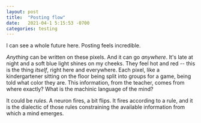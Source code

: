 ```yaml
---
layout: post
title:  "Posting flow"
date:   2021-04-1 5:15:53 -0700
categories: testing
---
```

I can see a whole future here. Posting feels incredible. 

*Anything* can be written on these pixels. And it can go *anywhere*. It's late at night and a soft blue light shines on my cheeks. They feel hot and red -- this is the thing *itself*, right here and everywhere. Each pixel, like a kindergartener sitting on the floor being split into groups for a game, being told what color they are. This information, from the teacher, comes from where exactly? What is the machinic language of the mind? 

It could be *rules*. A neuron fires, a bit flips. It fires according to a rule, and it is the dialectic of those rules constraining the available information from which a mind emerges. 

